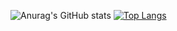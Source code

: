 ![Anurag's GitHub stats](https://github-readme-stats.vercel.app/api?username=brian6484&count_private=true&show_icons=true&theme=radical)
[![Top Langs](https://github-readme-stats.vercel.app/api/top-langs/?username=brian6484)](https://github.com/anuraghazra/github-readme-stats)
<!---
brian6484/brian6484 is a ✨ special ✨ repository because its `README.md` (this file) appears on your GitHub profile.
You can click the Preview link to take a look at your changes.
--->
